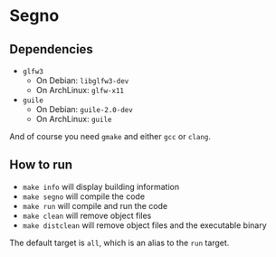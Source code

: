 # Segno

## Dependencies

* `glfw3`
  * On Debian: `libglfw3-dev`
  * On ArchLinux: `glfw-x11`
* `guile`
  * On Debian: `guile-2.0-dev`
  * On ArchLinux: `guile`

And of course you need `gmake` and either `gcc` or `clang`.

## How to run

* `make info` will display building information
* `make segno` will compile the code
* `make run` will compile and run the code
* `make clean` will remove object files
* `make distclean` will remove object files and the executable binary

The default target is `all`, which is an alias to the `run` target.
